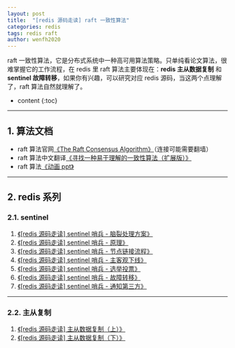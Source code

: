 ```yaml
---
layout: post
title:  "[redis 源码走读] raft 一致性算法"
categories: redis
tags: redis raft 
author: wenfh2020
---
```


raft 一致性算法，它是分布式系统中一种高可用算法策略。只单纯看论文算法，很难掌握它的工作流程，在 redis 里 raft 算法主要体现在：**redis 主从数据复制** 和 **sentinel 故障转移**，如果你有兴趣，可以研究对应 redis 源码，当这两个点理解了，raft 算法自然就理解了。




* content
{:toc}

---

## 1. 算法文档

* raft 算法官网[《The Raft Consensus Algorithm》](https://raft.github.io/)（连接可能需要翻墙）
* raft 算法中文翻译[《寻找一种易于理解的一致性算法（扩展版）》](https://github.com/maemual/raft-zh_cn/blob/master/raft-zh_cn.md)
* raft 算法[《动画 ppt》](http://thesecretlivesofdata.com/raft/)

---

## 2. redis 系列

### 2.1. sentinel
  
  1. [《[redis 源码走读] sentinel 哨兵 - 脑裂处理方案》](https://wenfh2020.com/2019/12/27/redis-split-brain/)
  2. [《[redis 源码走读] sentinel 哨兵 - 原理》](https://wenfh2020.com/2020/06/06/redis-sentinel/)
  3. [《[redis 源码走读] sentinel 哨兵 - 节点链接流程》](https://wenfh2020.com/2020/06/12/redis-sentinel-nodes-contact/)
  4. [《[redis 源码走读] sentinel 哨兵 - 主客观下线》](https://wenfh2020.com/2020/06/15/redis-sentinel-master-down/)
  5. [《[redis 源码走读] sentinel 哨兵 - 选举投票》](https://wenfh2020.com/2020/09/26/redis-sentinel-vote/)
  6. [《[redis 源码走读] sentinel 哨兵 - 故障转移》](https://wenfh2020.com/2020/09/27/redis-sentinel-failover/)
  7. [《[redis 源码走读] sentinel 哨兵 - 通知第三方》](https://wenfh2020.com/2020/10/09/redis-sentinel-script/)

---

### 2.2. 主从复制
  
  1. [《[redis 源码走读] 主从数据复制（上）》](https://wenfh2020.com/2020/05/17/redis-replication/)
  2. [《[redis 源码走读] 主从数据复制（下）》](https://wenfh2020.com/2020/05/31/redis-replication-next/)
